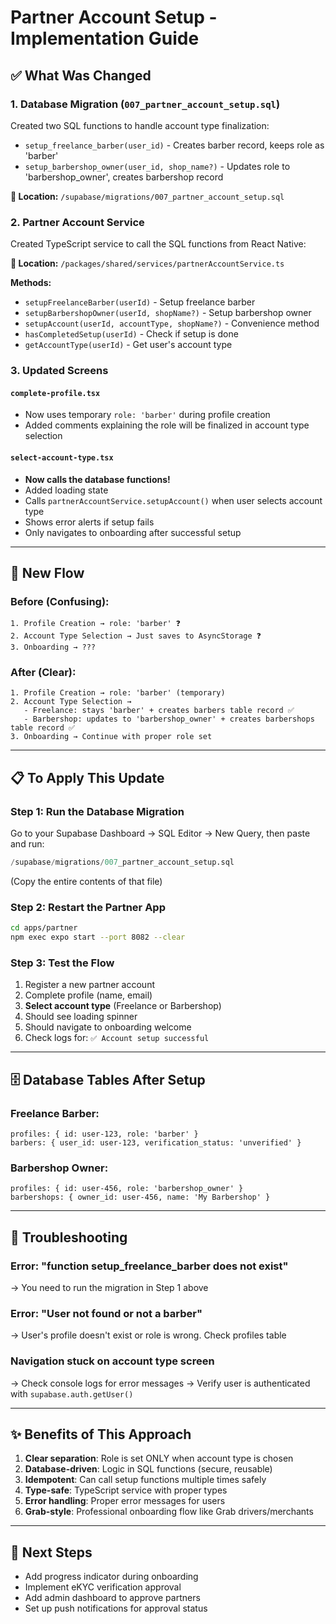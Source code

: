 # Partner Account Setup - Implementation Guide

## ✅ What Was Changed

### 1. **Database Migration** (`007_partner_account_setup.sql`)
Created two SQL functions to handle account type finalization:

- `setup_freelance_barber(user_id)` - Creates barber record, keeps role as 'barber'
- `setup_barbershop_owner(user_id, shop_name?)` - Updates role to 'barbershop_owner', creates barbershop record

**📍 Location:** `/supabase/migrations/007_partner_account_setup.sql`

### 2. **Partner Account Service** 
Created TypeScript service to call the SQL functions from React Native:

**📍 Location:** `/packages/shared/services/partnerAccountService.ts`

**Methods:**
- `setupFreelanceBarber(userId)` - Setup freelance barber
- `setupBarbershopOwner(userId, shopName?)` - Setup barbershop owner  
- `setupAccount(userId, accountType, shopName?)` - Convenience method
- `hasCompletedSetup(userId)` - Check if setup is done
- `getAccountType(userId)` - Get user's account type

### 3. **Updated Screens**

#### `complete-profile.tsx`
- Now uses temporary `role: 'barber'` during profile creation
- Added comments explaining the role will be finalized in account type selection

#### `select-account-type.tsx`
- **Now calls the database functions!**
- Added loading state
- Calls `partnerAccountService.setupAccount()` when user selects account type
- Shows error alerts if setup fails
- Only navigates to onboarding after successful setup

---

## 🔄 New Flow

### Before (Confusing):
```
1. Profile Creation → role: 'barber' ❓
2. Account Type Selection → Just saves to AsyncStorage ❓
3. Onboarding → ???
```

### After (Clear):
```
1. Profile Creation → role: 'barber' (temporary)
2. Account Type Selection → 
   - Freelance: stays 'barber' + creates barbers table record ✅
   - Barbershop: updates to 'barbershop_owner' + creates barbershops table record ✅
3. Onboarding → Continue with proper role set
```

---

## 📋 To Apply This Update

### Step 1: Run the Database Migration

Go to your Supabase Dashboard → SQL Editor → New Query, then paste and run:

```sql
/supabase/migrations/007_partner_account_setup.sql
```

(Copy the entire contents of that file)

### Step 2: Restart the Partner App

```bash
cd apps/partner
npm exec expo start --port 8082 --clear
```

### Step 3: Test the Flow

1. Register a new partner account
2. Complete profile (name, email)
3. **Select account type** (Freelance or Barbershop)
4. Should see loading spinner
5. Should navigate to onboarding welcome
6. Check logs for: `✅ Account setup successful`

---

## 🗄️ Database Tables After Setup

### Freelance Barber:
```
profiles: { id: user-123, role: 'barber' }
barbers: { user_id: user-123, verification_status: 'unverified' }
```

### Barbershop Owner:
```
profiles: { id: user-456, role: 'barbershop_owner' }
barbershops: { owner_id: user-456, name: 'My Barbershop' }
```

---

## 🐛 Troubleshooting

### Error: "function setup_freelance_barber does not exist"
→ You need to run the migration in Step 1 above

### Error: "User not found or not a barber"
→ User's profile doesn't exist or role is wrong. Check profiles table

### Navigation stuck on account type screen
→ Check console logs for error messages
→ Verify user is authenticated with `supabase.auth.getUser()`

---

## ✨ Benefits of This Approach

1. **Clear separation**: Role is set ONLY when account type is chosen
2. **Database-driven**: Logic in SQL functions (secure, reusable)
3. **Idempotent**: Can call setup functions multiple times safely
4. **Type-safe**: TypeScript service with proper types
5. **Error handling**: Proper error messages for users
6. **Grab-style**: Professional onboarding flow like Grab drivers/merchants

---

## 🎯 Next Steps

- Add progress indicator during onboarding
- Implement eKYC verification approval
- Add admin dashboard to approve partners
- Set up push notifications for approval status
